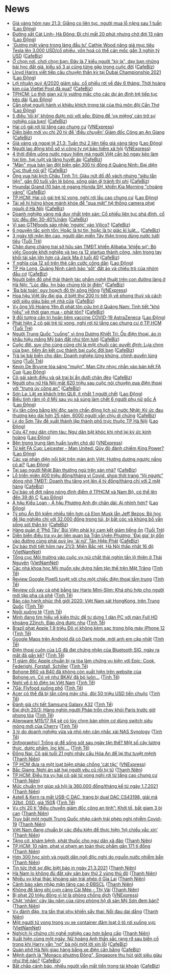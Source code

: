 # News

- [Giá vàng hôm nay 21.3: Giằng co liên tục, người mua lỗ nặng sau 1 tuần](https://laodong.vn/tien-te-dau-tu/gia-vang-hom-nay-213-giang-co-lien-tuc-nguoi-mua-lo-nang-sau-1-tuan-891229.ldo) ([Lao Động](https://laodong.vn))
- [Đường sắt Cát Linh- Hà Đông: Đi chỉ mất 20 phút nhưng chờ đợi 13 năm](https://laodong.vn/su-kien-binh-luan/duong-sat-cat-linh-ha-dong-di-chi-mat-20-phut-nhung-cho-doi-13-nam-891239.ldo) ([Lao Động](https://laodong.vn))
- ['Gương mặt vàng trong làng đầu tư' Cathie Wood nâng giá mục tiêu Tesla lên 3.000 USD/cổ phiếu, vốn hoá có thể cán mốc gần 3 nghìn tỷ USD](https://cafebiz.vn/guong-mat-vang-trong-lang-dau-tu-cathie-wood-nang-gia-muc-tieu-tesla-len-3000-usd-co-phieu-von-hoa-co-the-can-moc-gan-3-nghin-ty-usd-20210321090100167.chn) ([CafeBiz](https://cafebiz.vn))
- [Ở chọn nơi, chơi chọn bạn: Đây là 7 kiểu người "kỳ lạ", dạy bạn những bài học đắt giá, kiểu số 3 ai cũng từng gặp trong cuộc đời](https://cafebiz.vn/o-chon-noi-choi-chon-ban-day-la-7-kieu-nguoi-ky-la-day-ban-nhung-bai-hoc-dat-gia-kieu-so-3-ai-cung-tung-gap-trong-cuoc-doi-20210321090343823.chn) ([CafeBiz](https://cafebiz.vn))
- [Lloyd Harirs viết tiếp câu chuyện thần kỳ tại Dubai Championship 2021](https://laodong.vn/the-thao/lloyd-harirs-viet-tiep-cau-chuyen-than-ky-tai-dubai-championship-2021-891244.ldo) ([Lao Động](https://laodong.vn))
- [Lợi nhuận quý 4/2020 giảm sâu, cổ phiếu rơi về đáy 6 tháng: Thời hoàng kim của Viettel Post đã qua?](https://cafebiz.vn/loi-nhuan-quy-4-2020-giam-sau-co-phieu-roi-ve-day-6-thang-thoi-hoang-kim-cua-viettel-post-da-qua-20210321090158293.chn) ([CafeBiz](https://cafebiz.vn))
- [TPHCM: Lo thời gian xử lý vướng mắc cho các dự án đình trệ tiếp tục kéo dài](https://laodong.vn/bat-dong-san/tphcm-lo-thoi-gian-xu-ly-vuong-mac-cho-cac-du-an-dinh-tre-tiep-tuc-keo-dai-891242.ldo) ([Lao Động](https://laodong.vn))
- [Cần phạt nguội hành vi khiêu khích trọng tài của thủ môn đội Cần Thơ](https://laodong.vn/bong-da/can-phat-nguoi-hanh-vi-khieu-khich-trong-tai-cua-thu-mon-doi-can-tho-891234.ldo) ([Lao Động](https://laodong.vn))
- [5 điều 'tối kị' không được nói với sếp: Đừng để ‘vạ miệng’ cản trở sự nghiệp của bạn!](https://cafebiz.vn/5-dieu-toi-ki-khong-duoc-noi-voi-sep-dung-de-va-mieng-can-tro-su-nghiep-cua-ban-20210320094239169.chn) ([CafeBiz](https://cafebiz.vn))
- [Hai cô gái rơi từ tầng cao chung cư](https://vnexpress.net/hai-co-gai-roi-tu-tang-cao-chung-cu-4251615.html) ([VNExpress](https://vnexpress.net))
- [Diễn biến mới vụ chi 20 tỷ để 'điều chuyển' Giám đốc Công an An Giang](https://cafebiz.vn/dien-bien-moi-vu-chi-20-ty-de-dieu-chuyen-giam-doc-cong-an-an-giang-20210321090920402.chn) ([CafeBiz](https://cafebiz.vn))
- [Giá vàng và ngoại tệ 21.3: Tuần thứ 2 liên tiếp giá vàng tăng](https://laodong.vn/video/gia-vang-va-ngoai-te-213-tuan-thu-2-lien-tiep-gia-vang-tang-891231.ldo) ([Lao Động](https://laodong.vn))
- [Người lao động khổ sở vì công ty nợ bảo hiểm xã hội](https://vnexpress.net/nguoi-lao-dong-kho-so-vi-cong-ty-no-bao-hiem-xa-hoi-4249309.html) ([VNExpress](https://vnexpress.net))
- [4 thời điểm uống nước nguy hiểm mà người Việt cần bỏ ngay kẻo làm hại tim, hại ruột và tăng huyết áp](https://cafebiz.vn/4-thoi-diem-uong-nuoc-nguy-hiem-ma-nguoi-viet-can-bo-ngay-keo-lam-hai-tim-hai-ruot-va-tang-huyet-ap-20210321080942605.chn) ([CafeBiz](https://cafebiz.vn))
- ["Màn" mua bán lan đột biến gần 300 tỷ đồng ở Quảng Ninh: Đại diện Cục thuế nói gì?](https://cafebiz.vn/man-mua-ban-lan-dot-bien-gan-300-ty-dong-o-quang-ninh-dai-dien-cuc-thue-noi-gi-20210321081600034.chn) ([CafeBiz](https://cafebiz.vn))
- [Ông vua hài kịch Châu Tinh Trì: Giàu nứt đố đổ vách nhưng “siêu tằn tiện”, gần 60 tuổi vẫn lẻ bóng, sống giản dị tránh thị phi](https://cafebiz.vn/ong-vua-hai-kich-chau-tinh-tri-giau-nut-do-do-vach-nhung-sieu-tan-tien-gan-60-tuoi-van-le-bong-song-gian-di-tranh-thi-phi-2021032108052819.chn) ([CafeBiz](https://cafebiz.vn))
- [Hyundai Grand i10 bán rẻ ngang Honda SH, khiến Kia Morning "choáng váng"](https://cafebiz.vn/hyundai-grand-i10-ban-re-ngang-honda-sh-khien-kia-morning-choang-vang-20210321074827118.chn) ([CafeBiz](https://cafebiz.vn))
- [TP.HCM: Hai cô gái trẻ tử vong, nghi rơi lầu cao chung cư](https://laodong.vn/xa-hoi/tphcm-hai-co-gai-tre-tu-vong-nghi-roi-lau-cao-chung-cu-891222.ldo) ([Lao Động](https://laodong.vn))
- [Tài xế hí hửng khoe mánh khóe để "qua mặt" hệ thống camera phạt nguội ở Hà Nội](https://cafebiz.vn/tai-xe-hi-hung-khoe-manh-khoe-de-qua-mat-he-thong-camera-phat-nguoi-o-ha-noi-20210321075420503.chn) ([CafeBiz](https://cafebiz.vn))
- [Doanh nghiệp vàng mã duy nhất trên sàn: Cổ phiếu liên tục phá đỉnh, cổ tức đều đặn 30-40%/năm](https://cafebiz.vn/doanh-nghiep-vang-ma-duy-nhat-tren-san-co-phieu-lien-tuc-pha-dinh-co-tuc-deu-dan-30-40-nam-20210321080040009.chn) ([CafeBiz](https://cafebiz.vn))
- [Vì sao GTNfoods sáp nhập ‘ngược’ vào Vilico?](https://cafebiz.vn/vi-sao-gtnfoods-sap-nhap-nguoc-vao-vilico-20210321075922863.chn) ([CafeBiz](https://cafebiz.vn))
- [6 nguyên tắc sinh tồn: Hoặc là tự tin, hoặc là tự giác kỉ luật...](https://cafebiz.vn/6-nguyen-tac-sinh-ton-hoac-la-tu-tin-hoac-la-tu-giac-ki-luat-20210320170513749.chn) ([CafeBiz](https://cafebiz.vn))
- [3 ngày tới mặn lên cao, người dân miền Tây thận trọng dùng nước tưới tiêu](https://tuoitre.vn/3-ngay-toi-man-len-cao-nguoi-dan-mien-tay-than-trong-dung-nuoc-tuoi-tieu-20210321081352272.htm) ([Tuổi Trẻ](https://tuoitre.vn))
- [Chân dung chàng trai sở hữu sàn TMĐT khiến Alibaba 'khiếp sợ': Bỏ việc Google khởi nghiệp và tạo ra 12 startup thành công, nắm trong tay khối tài sản lớn hơn cả Jack Ma ở tuổi 40](https://cafebiz.vn/chan-dung-chang-trai-so-huu-san-tmdt-khien-alibaba-khiep-so-bo-viec-google-khoi-nghiep-va-tao-ra-12-startup-thanh-cong-nam-trong-tay-khoi-tai-san-lon-hon-ca-jack-ma-o-tuoi-40-20210320232054711.chn) ([CafeBiz](https://cafebiz.vn))
- [Ý nghĩa của 12 số trên thẻ căn cước công dân](https://laodong.vn/phap-luat/y-nghia-cua-12-so-tren-the-can-cuoc-cong-dan-891207.ldo) ([Lao Động](https://laodong.vn))
- [TP Hạ Long, Quảng Ninh cảnh báo 'sốt' đất ảo và chiêu trò của nhóm đầu cơ](https://cafebiz.vn/tp-ha-long-quang-ninh-canh-bao-sot-dat-ao-va-chieu-tro-cua-nhom-dau-co-20210321075821477.chn) ([CafeBiz](https://cafebiz.vn))
- [Người biến đồ phế thải thành tác phẩm nghệ thuật trên con đường làng ở Hà Nội: "Lúc đầu, họ bảo chúng tôi bị điên"](https://cafebiz.vn/nguoi-bien-do-phe-thai-thanh-tac-pham-nghe-thuat-tren-con-duong-lang-o-ha-noi-luc-dau-ho-bao-chung-toi-bi-dien-20210321075310754.chn) ([CafeBiz](https://cafebiz.vn))
- ['Ba bài toán' quy hoạch đô thị sông Hồng](https://vnexpress.net/ba-bai-toan-quy-hoach-do-thi-song-hong-4251236.html) ([VNExpress](https://vnexpress.net))
- [Hoa hậu Việt lấy đại gia, ở biệt thự 200 tỷ tiết lộ về phong thuỷ và cách giới siêu giàu bảo vệ nhà cửa](https://cafebiz.vn/hoa-hau-viet-lay-dai-gia-o-biet-thu-200-ty-tiet-lo-ve-phong-thuy-va-cach-gioi-sieu-giau-bao-ve-nha-cua-20210321075153129.chn) ([CafeBiz](https://cafebiz.vn))
- [Vụ ông Võ Hoàng Yên đi phát tôn cứu trợ ở Quảng Nam: Tình tiết "khó hiểu" về thời gian mua - phát tôn?](https://cafebiz.vn/vu-ong-vo-hoang-yen-di-phat-ton-cuu-tro-o-quang-nam-tinh-tiet-kho-hieu-ve-thoi-gian-mua-phat-ton-20210321081130931.chn) ([CafeBiz](https://cafebiz.vn))
- [9 đối tượng cần trì hoãn tiêm vaccine COVID-19 AstraZeneca](https://laodong.vn/y-te/9-doi-tuong-can-tri-hoan-tiem-vaccine-covid-19-astrazeneca-890719.ldo) ([Lao Động](https://laodong.vn))
- [Phát hiện 2 cô gái trẻ tử vong, nghi rơi từ tầng cao chung cư ở TP.HCM](https://tuoitre.vn/phat-hien-2-co-gai-tre-tu-vong-nghi-roi-tu-tang-cao-chung-cu-o-tp-hcm-20210321075849574.htm) ([Tuổi Trẻ](https://tuoitre.vn))
- [Người Trung Quốc "cuồng" vì ông Dương Khiết Trì: Ốp điện thoại, áo in khẩu hiệu mắng Mỹ bán đắt như tôm tươi](https://cafebiz.vn/nguoi-trung-quoc-cuong-vi-ong-duong-khiet-tri-op-dien-thoai-ao-in-khau-hieu-mang-my-ban-dat-nhu-tom-tuoi-20210321081239934.chn) ([CafeBiz](https://cafebiz.vn))
- [Cuộc đời, suy cho cùng cũng chỉ là một chuỗi các quyết định: Lựa chọn của bạn, tiềm ẩn kết cục thành bại cuộc đời bạn](https://cafebiz.vn/cuoc-doi-suy-cho-cung-cung-chi-la-mot-chuoi-cac-quyet-dinh-lua-chon-cua-ban-tiem-an-ket-cuc-thanh-bai-cuoc-doi-ban-20210320170007964.chn) ([CafeBiz](https://cafebiz.vn))
- [Trả lại bãi biển cho dân: Doanh nghiệp lừng khừng, chính quyền lúng túng](https://tuoitre.vn/tra-lai-bai-bien-cho-dan-doanh-nghiep-lung-khung-chinh-quyen-lung-tung-20210320233121126.htm) ([Tuổi Trẻ](https://tuoitre.vn))
- [Kevin De Bruyne tỏa sáng &quot;muộn&quot;, Man City nhọc nhằn vào bán kết FA Cup](https://laodong.vn/video-the-thao/kevin-de-bruyne-toa-sang-muon-man-city-nhoc-nhan-vao-ban-ket-fa-cup-891191.ldo) ([Lao Động](https://laodong.vn))
- [Cô gái sành điệu và gã trai bí ẩn dưới chân đèo](https://cafebiz.vn/co-gai-sanh-dieu-va-ga-trai-bi-an-duoi-chan-deo-20210321075617922.chn) ([CafeBiz](https://cafebiz.vn))
- [Người phụ nữ Hà Nội mất 620 triệu sau cuộc nói chuyện qua điện thoại với "trung úy công an"](https://cafebiz.vn/nguoi-phu-nu-ha-noi-mat-620-trieu-sau-cuoc-noi-chuyen-qua-dien-thoai-voi-trung-uy-cong-an-2021032107472757.chn) ([CafeBiz](https://cafebiz.vn))
- [Sơn La: Lật xe khách trên QL6, ít nhất 1 người chết](https://laodong.vn/xa-hoi/son-la-lat-xe-khach-tren-ql6-it-nhat-1-nguoi-chet-891198.ldo) ([Lao Động](https://laodong.vn))
- [Biểu tình rầm rộ ở Mỹ sau vụ xả súng làm chết 6 người phụ nữ gốc Á](https://laodong.vn/the-gioi/bieu-tinh-ram-ro-o-my-sau-vu-xa-sung-lam-chet-6-nguoi-phu-nu-goc-a-891197.ldo) ([Lao Động](https://laodong.vn))
- [Vụ tấn công bằng khí độc sarin chấn động lịch sử nước Nhật: Ký ức đau thương kéo dài hơn 25 năm, 6000 người vẫn chịu di chứng](https://cafebiz.vn/vu-tan-cong-bang-khi-doc-sarin-chan-dong-lich-su-nuoc-nhat-ky-uc-dau-thuong-keo-dai-hon-25-nam-6000-nguoi-van-chiu-di-chung-20210321044012261.chn) ([CafeBiz](https://cafebiz.vn))
- [Lý do Sơn Tây đề xuất thành lập thành phố trực thuộc TP Hà Nội](https://laodong.vn/video/ly-do-son-tay-de-xuat-thanh-lap-thanh-pho-truc-thuoc-tp-ha-noi-891043.ldo) ([Lao Động](https://laodong.vn))
- [Cứu 47 ngư dân chìm tàu: Ngư dân bật khóc khi nhớ lại ký ức kinh hoàng](https://laodong.vn/video/cuu-47-ngu-dan-chim-tau-ngu-dan-bat-khoc-khi-nho-lai-ky-uc-kinh-hoang-891067.ldo) ([Lao Động](https://laodong.vn))
- [Bên trong trung tâm huấn luyện chó dữ](https://vnexpress.net/ben-trong-trung-tam-huan-luyen-cho-du-4248678.html) ([VNExpress](https://vnexpress.net))
- [Tứ kết FA Cup: Leicester - Man United: Qủy đỏ đánh chiếm King Power?](https://laodong.vn/bong-da-quoc-te/tu-ket-fa-cup-leicester-man-united-quy-do-danh-chiem-king-power-891181.ldo) ([Lao Động](https://laodong.vn))
- [Các vai phản diện nổi bật trên màn ảnh Việt: Hướng dương ngược nắng có ai?](https://laodong.vn/photo/cac-vai-phan-dien-noi-bat-tren-man-anh-viet-huong-duong-nguoc-nang-co-ai-891162.ldo) ([Lao Động](https://laodong.vn))
- [Tại sao người Nhật Bản thường ngủ trên sàn nhà?](https://cafebiz.vn/tai-sao-nguoi-nhat-ban-thuong-ngu-tren-san-nha-20210320221638811.chn) ([CafeBiz](https://cafebiz.vn))
- [Lỗ triền miên 400 triệu đồng/tháng vì Covid, shop thời trang “lội ngược” dòng nhờ TMĐT: Doanh thu tăng vọt lên 4 tỷ đồng/tháng chỉ với 2 mặt hàng](https://cafebiz.vn/lo-trien-mien-400-trieu-dong-thang-vi-covid-shop-thoi-trang-loi-nguoc-dong-nho-tmdt-doanh-thu-tang-vot-len-4-ty-dong-thang-chi-voi-2-mat-hang-20210320184259407.chn) ([CafeBiz](https://cafebiz.vn))
- [Dự báo về đợt nắng nóng đỉnh điểm ở TPHCM và Nam Bộ, có thể lên đến 39 độ C](https://laodong.vn/video/du-bao-ve-dot-nang-nong-dinh-diem-o-tphcm-va-nam-bo-co-the-len-den-39-do-c-890687.ldo) ([Lao Động](https://laodong.vn))
- [Á hậu Kiều Loan - Á hậu Phương Anh đọ chân dài: Ai nhỉnh hơn?](https://laodong.vn/photo/a-hau-kieu-loan-a-hau-phuong-anh-do-chan-dai-ai-nhinh-hon-891063.ldo) ([Lao Động](https://laodong.vn))
- [Tỷ phú Ấn Độ kiếm nhiều tiền hơn cả Elon Musk lẫn Jeff Bezos: Bỏ học để lập nghiệp chỉ với 32.000 đồng trong túi, bị bắt cóc và khủng bố vẫn sống sót thần kỳ](https://cafebiz.vn/ty-phu-an-do-kiem-nhieu-tien-hon-ca-elon-musk-lan-jeff-bezos-bo-hoc-de-lap-nghiep-chi-voi-32000-dong-trong-tui-bi-bat-coc-va-khung-bo-van-song-sot-than-ky-20210321044243305.chn) ([CafeBiz](https://cafebiz.vn))
- [Hàng quán ở 'Phố Tây' Bùi Viện phải ký cam kết giảm tiếng ồn](https://tuoitre.vn/hang-quan-o-pho-tay-bui-vien-phai-ky-cam-ket-giam-tieng-on-20210321000244615.htm) ([Tuổi Trẻ](https://tuoitre.vn))
- [Diễn biến điều tra vụ án liên quan bà Trần Uyên Phương: 'Đại gia' bị dồn vào đường cùng phải quỳ lạy 'ái nữ' Tân Hiệp Phát](https://cafebiz.vn/dien-bien-dieu-tra-vu-an-lien-quan-ba-tran-uyen-phuong-dai-gia-bi-don-vao-duong-cung-phai-quy-lay-ai-nu-tan-hiep-phat-20210321074540067.chn) ([CafeBiz](https://cafebiz.vn))
- [Dự báo thời tiết hôm nay 21/3: Miền Bắc rét, Hà Nội thấp nhất 16 độ](http://vietnamnet.vn/vn/thoi-su/du-bao-thoi-tiet-hom-nay-21-3-mien-bac-ret-ha-noi-thap-nhat-16-do-721138.html) ([VietNamNet](https://vietnamnet.vn))
- [Tổng cục Môi trường vào cuộc vụ núi chất thải nghìn tấn lộ thiên ở Thái Nguyên](http://vietnamnet.vn/vn/thoi-su/moi-truong/tong-cuc-moi-truong-vao-cuoc-vu-nui-chat-thai-nghin-tan-lo-thien-o-thai-nguyen-720655.html) ([VietNamNet](https://vietnamnet.vn))
- [Các nhà khoa học Mỹ muốn xây dựng hầm tận thế trên Mặt Trăng](https://tinhte.vn/thread/cac-nha-khoa-hoc-my-muon-xay-dung-ham-tan-the-tren-mat-trang.3296193/) ([Tinh Tế](https://tinhte.vn))
- [Review Google Pixel5 tuyệt vời cho một chiếc điện thoại tầm trung](https://tinhte.vn/thread/review-google-pixel5-tuyet-voi-cho-mot-chiec-dien-thoai-tam-trung.3293385/) ([Tinh Tế](https://tinhte.vn))
- [Review cối xay cà phê bằng tay Hario Mini-Slim: Khá phù hợp cho người mới tập pha cà phê](https://tinhte.vn/thread/review-coi-xay-ca-phe-bang-tay-hario-mini-slim-kha-phu-hop-cho-nguoi-moi-tap-pha-ca-phe.3296998/) ([Tinh Tế](https://tinhte.vn))
- [Báo cáo hạnh phúc thế giới 2020: Việt Nam sát HongKong, trên Trung Quốc](https://tinhte.vn/thread/bao-cao-hanh-phuc-the-gioi-2020-viet-nam-sat-hongkong-tren-trung-quoc.3297018/) ([Tinh Tế](https://tinhte.vn))
- [Ngồi xuống tè](https://tinhte.vn/thread/ngoi-xuong-te.3297093/) ([Tinh Tế](https://tinhte.vn))
- [Mình đang tìm hiểu về kiến thức để tự dựng 1 dàn PC với màn Full HD khoảng 22inch. Đáp ứng được nhu](https://tinhte.vn/thread/minh-dang-tim-hieu-ve-kien-thuc-de-tu-dung-1-dan-pc-voi-man-full-hd-khoang-22inch-dap-ung-duoc-nhu.3296931/) ([Tinh Tế](https://tinhte.vn))
- [Brazil phạt Apple 1,9 triệu Đô vì không kèm sạc trong hộp máy iPhone 12](https://tinhte.vn/thread/brazil-phat-apple-1-9-trieu-do-vi-khong-kem-sac-trong-hop-may-iphone-12.3297016/) ([Tinh Tế](https://tinhte.vn))
- [Google Maps trên Android đã có Dark mode, mời anh em cập nhật](https://tinhte.vn/thread/google-maps-tren-android-da-co-dark-mode-moi-anh-em-cap-nhat.3296956/) ([Tinh Tế](https://tinhte.vn))
- [Điện thoại cuộn của LG đã đạt chứng nhận của Bluetooth SIG, ngày ra mắt đã gần kề?](https://tinhte.vn/thread/dien-thoai-cuon-cua-lg-da-dat-chung-nhan-cua-bluetooth-sig-ngay-ra-mat-da-gan-ke.3297034/) ([Tinh Tế](https://tinhte.vn))
- [11 giám đốc Apple chuẩn bị ra tòa làm chứng vụ kiện với Epic: Cook, Federighi, Forstall, Schiller](https://tinhte.vn/thread/11-giam-doc-apple-chuan-bi-ra-toa-lam-chung-vu-kien-voi-epic-cook-federighi-forstall-schiller.3296962/) ([Tinh Tế](https://tinhte.vn))
- [Bphone B60 và B40 đã không còn xuất hiện trên website của Bphone.vn. Có vẻ như BKAV đã bỏ luôn...](https://tinhte.vn/thread/bphone-b60-va-b40-da-khong-con-xuat-hien-tren-website-cua-bphone-vn-co-ve-nhu-bkav-da-bo-luon.3296783/) ([Tinh Tế](https://tinhte.vn))
- [Nghĩ về ô tô điện tại Việt Nam](https://tinhte.vn/thread/nghi-ve-o-to-dien-tai-viet-nam.3296568/) ([Tinh Tế](https://tinhte.vn))
- [7Gà: Flyfood xuống phố](https://tinhte.vn/thread/7ga-flyfood-xuong-pho.3268945/) ([Tinh Tế](https://tinhte.vn))
- [Acer có thể đã bị tấn công máy chủ, đòi 50 triệu USD tiền chuộc](https://tinhte.vn/thread/acer-co-the-da-bi-tan-cong-may-chu-doi-50-trieu-usd-tien-chuoc.3296823/) ([Tinh Tế](https://tinhte.vn))
- [Đánh giá chi tiết Samsung Galaxy A32](https://tinhte.vn/thread/danh-gia-chi-tiet-samsung-galaxy-a32.3295203/) ([Tinh Tế](https://tinhte.vn))
- [Đại dịch 20/3: Hàng nghìn người Pháp trốn chạy khỏi Paris trước giờ phong tỏa](https://tinhte.vn/thread/dai-dich-20-3-hang-nghin-nguoi-phap-tron-chay-khoi-paris-truoc-gio-phong-toa.3296832/) ([Tinh Tế](https://tinhte.vn))
- [Alienware M15/17 R4 sẽ có tùy chọn bàn phím cơ dùng switch siêu mỏng mới của Cherry](https://tinhte.vn/thread/alienware-m15-17-r4-se-co-tuy-chon-ban-phim-co-dung-switch-sieu-mong-moi-cua-cherry.3296355/) ([Tinh Tế](https://tinhte.vn))
- [3 lý do doanh nghiệp vừa và nhỏ nên cân nhắc xài NAS Synology](https://tinhte.vn/thread/3-ly-do-doanh-nghiep-vua-va-nho-nen-can-nhac-xai-nas-synology.3291689/) ([Tinh Tế](https://tinhte.vn))
- [[Infographic] Trồng gì để sống sót sau ngày tận thế? Một số cây lương thực, dược phẩm, lọc khí,...](https://tinhte.vn/thread/infographic-trong-gi-de-song-sot-sau-ngay-tan-the-mot-so-cay-luong-thuc-duoc-pham-loc-khi.3296966/) ([Tinh Tế](https://tinhte.vn))
- [Đồng Nai: Cô gái tuổi 21 nghi nhảy cầu Hóa An để lại thư tuyệt mệnh](https://thanhnien.vn/thoi-su/dong-nai-co-gai-tuoi-21-nghi-nhay-cau-hoa-an-de-lai-thu-tuyet-menh-1357087.html) ([Thanh Niên](https://thanhnien.vn))
- [TP HCM đưa ra một loạt biện pháp chống 'cát tặc'](https://vnexpress.net/tp-hcm-dua-ra-mot-loat-bien-phap-chong-cat-tac-4251330.html) ([VNExpress](https://vnexpress.net))
- [Bắc Giang: Nghi án sát hại người yêu cũ rồi tự tử](https://thanhnien.vn/thoi-su/bac-giang-nghi-an-sat-hai-nguoi-yeu-cu-roi-tu-tu-1357065.html) ([Thanh Niên](https://thanhnien.vn))
- [TP.HCM: Điều tra vụ hai cô gái tử vong nghi rơi từ tầng cao chung cư](https://thanhnien.vn/thoi-su/tphcm-dieu-tra-vu-hai-co-gai-tu-vong-nghi-roi-tu-tang-cao-chung-cu-1357078.html) ([Thanh Niên](https://thanhnien.vn))
- [Mức chuẩn trợ giúp xã hội là 360.000 đồng/tháng kể từ ngày 1.7.2021](https://thanhnien.vn/thoi-su/muc-chuan-tro-giup-xa-hoi-la-360000-dongthang-ke-tu-ngay-172021-1355514.html) ([Thanh Niên](https://thanhnien.vn))
- [Astell & Kern ra mắt USB-C DAC, trang bị dual DAC CS43198, giải mã 32bit, DSD, giá 150$](https://tinhte.vn/thread/astell-kern-ra-mat-usb-c-dac-trang-bi-dual-dac-cs43198-giai-ma-32bit-dsd-gia-150.3296809/) ([Tinh Tế](https://tinhte.vn))
- [Vụ chi 20 tỉ “điều chuyển giám đốc công an tỉnh”: Khởi tố, bắt giam 3 bị can](https://thanhnien.vn/thoi-su/vu-chi-20-ti-dieu-chuyen-giam-doc-cong-an-tinh-khoi-to-bat-giam-3-bi-can-1356996.html) ([Thanh Niên](https://thanhnien.vn))
- [Truy bắt một người Trung Quốc nhập cảnh trái phép nghi nhiễm Covid-19](https://thanhnien.vn/thoi-su/truy-bat-mot-nguoi-trung-quoc-nhap-canh-trai-phep-nghi-nhiem-covid-19-1356998.html) ([Thanh Niên](https://thanhnien.vn))
- [Việt Nam đang chuẩn bị các điều kiện để thực hiện ‘hộ chiếu vắc xin’](https://thanhnien.vn/thoi-su/viet-nam-dang-chuan-bi-cac-dieu-kien-thuc-hien-ho-chieu-vac-xin-1357047.html) ([Thanh Niên](https://thanhnien.vn))
- [Tặng cờ, khám bệnh, phát thuốc cho ngư dân xã đảo](https://thanhnien.vn/thoi-su/tang-co-kham-benh-phat-thuoc-cho-ngu-dan-xa-dao-1357021.html) ([Thanh Niên](https://thanhnien.vn))
- [TP.HCM: 10 năm, phạt vi phạm an toàn thực phẩm gần 171 tỉ đồng](https://thanhnien.vn/thoi-su/tphcm-10-nam-phat-vi-pham-an-toan-thuc-pham-gan-171-ti-dong-1357002.html) ([Thanh Niên](https://thanhnien.vn))
- [Hơn 300 học sinh và người dân ngộ độc nghi do nguồn nước nhiễm bẩn](https://thanhnien.vn/thoi-su/hon-300-hoc-sinh-va-nguoi-dan-ngo-doc-nghi-do-nguon-nuoc-nhiem-ban-1356997.html) ([Thanh Niên](https://thanhnien.vn))
- [Tin tức thời sự đặc biệt báo in ngày 21.3.2021](https://thanhnien.vn/thoi-su/tin-tuc-thoi-su-dac-biet-bao-in-ngay-2132021-1357043.html) ([Thanh Niên](https://thanhnien.vn))
- [Hà Nam lo không đủ đất xây sân bay thứ 2 vùng thủ đô](https://thanhnien.vn/thoi-su/ha-nam-lo-khong-du-dat-xay-san-bay-thu-2-vung-thu-do-1357022.html) ([Thanh Niên](https://thanhnien.vn))
- [Nhiều vụ khai thác khoáng sản trái phép ở Gia Lai](https://thanhnien.vn/thoi-su/nhieu-vu-khai-thac-khoang-san-trai-phep-o-gia-lai-1357013.html) ([Thanh Niên](https://thanhnien.vn))
- [Cảnh báo xâm nhập mặn tăng cao ở ĐBSCL](https://thanhnien.vn/thoi-su/canh-bao-xam-nhap-man-tang-cao-o-dbscl-1357001.html) ([Thanh Niên](https://thanhnien.vn))
- [Không để lãng phí cụm cảng Cái Mép - Thị Vải](https://thanhnien.vn/thoi-su/khong-de-lang-phi-cum-cang-cai-mep-thi-vai-1357004.html) ([Thanh Niên](https://thanhnien.vn))
- [Bị phạt 20 triệu đồng vì lơ là phòng chống dịch](https://vnexpress.net/bi-phat-20-trieu-dong-vi-lo-la-phong-chong-dich-4251514.html) ([VNExpress](https://vnexpress.net))
- [Chặt 'nhầm' cây lâu năm của rừng phòng hộ di sản Mỹ Sơn đem bán?](https://thanhnien.vn/thoi-su/chat-nham-cay-lau-nam-cua-rung-phong-ho-di-san-my-son-dem-ban-1357014.html) ([Thanh Niên](https://thanhnien.vn))
- [Vụ đánh đập, tra tấn thai phụ khiến sẩy thai: Nỗi đau dai dẳng](https://thanhnien.vn/thoi-su/vu-danh-dap-tra-tan-thai-phu-khien-say-thai-noi-dau-dai-dang-1356989.html) ([Thanh Niên](https://thanhnien.vn))
- [Một người tử vong trong vụ xe container đâm loạt ô tô rơi xuống vực](http://vietnamnet.vn/vn/thoi-su/an-toan-giao-thong/mot-nguoi-tu-vong-trong-vu-xe-container-dam-loat-o-to-roi-xuong-vuc-721151.html) ([VietNamNet](https://vietnamnet.vn))
- [Nghịch lý chứng chỉ nghề nghiệp cao hơn bằng cấp](https://thanhnien.vn/thoi-su/nghich-ly-chung-chi-nghe-nghiep-cao-hon-bang-cap-1357018.html) ([Thanh Niên](https://thanhnien.vn))
- [Xuất hiện cùng một ngày, Nữ hoàng Anh thần sắc rạng rỡ sau biến cố trong khi Harry vẫn "nợ" bà nội một lời xin lỗi](https://cafebiz.vn/xuat-hien-cung-mot-ngay-nu-hoang-anh-than-sac-rang-ro-sau-bien-co-trong-khi-harry-van-no-ba-noi-mot-loi-xin-loi-20210320194811782.chn) ([CafeBiz](https://cafebiz.vn))
- [Quán phở Hà Nội giao hàng bằng xe điện cân bằng](https://cafebiz.vn/quan-pho-ha-noi-giao-hang-bang-xe-dien-can-bang-20210320192739033.chn) ([CafeBiz](https://cafebiz.vn))
- [Mệnh danh là "Monaco phương Đông", Singapore thu hút giới siêu giàu như thế nào?](https://cafebiz.vn/menh-danh-la-monaco-phuong-dong-singapore-thu-hut-gioi-sieu-giau-nhu-the-nao-20210320191759222.chn) ([CafeBiz](https://cafebiz.vn))
- [Bất chấp cảnh báo, nhiều người vẫn mất tiền trong tài khoản](https://cafebiz.vn/bat-chap-canh-bao-nhieu-nguoi-van-mat-tien-trong-tai-khoan-20210320192208983.chn) ([CafeBiz](https://cafebiz.vn))

